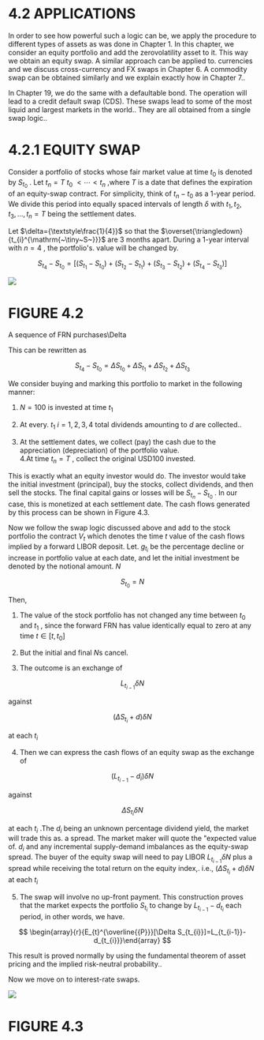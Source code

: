 # 4.2 APPLICATIONS  

In order to see how powerful such a logic can be, we apply the procedure to different types of assets as was done in Chapter 1. In this chapter, we consider an equity portfolio and add the zerovolatility asset to it. This way we obtain an equity swap. A similar approach can be applied to. currencies and we discuss cross-currency and FX swaps in Chapter 6. A commodity swap can be obtained similarly and we explain exactly how in Chapter 7..  

In Chapter 19, we do the same with a defaultable bond. The operation will lead to a credit default swap (CDS). These swaps lead to some of the most liquid and largest markets in the world.. They are all obtained from a single swap logic..  

# 4.2.1 EQUITY SWAP  

Consider a portfolio of stocks whose fair market value at time $t_{0}$ is denoted by $S_{t_{0}}$ . Let $t_{n}=T$ $t_{0}$ $<\cdots<t_{n}$ ,where $T$ is a date that defines the expiration of an equity-swap contract. For simplicity, think of $t_{n}-t_{0}$ as a 1-year period. We divide this period into equally spaced intervals of length $\delta$ with $t_{1},t_{2},t_{3},...,t_{n}=T$ being the settlement dates.  

Let $\delta={\textstyle\frac{1}{4}}$ so that the $\overset{\triangledown}{t_{i}^{\mathrm{~\tiny~S~}}}$ are 3 months apart. During a 1-year interval with $n=4$ , the portfolio's. value will be changed by.  

$$
S_{t_{4}}-S_{t_{0}}=[(S_{t_{1}}-S_{t_{0}})+(S_{t_{2}}-S_{t_{1}})+(S_{t_{3}}-S_{t_{2}})+(S_{t_{4}}-S_{t_{3}})]
$$  

![](images/d9afa902cbdba7ae6bbe2c791dc7114feffe5ff534f010dc045e5e16277f9a56.jpg)  

# FIGURE 4.2  

A sequence of FRN purchases\Delta  

This can be rewritten as  

$$
S_{t_{4}}-S_{t_{0}}=\Delta S_{t_{0}}+\Delta S_{t_{1}}+\Delta S_{t_{2}}+\Delta S_{t_{3}}
$$  

We consider buying and marking this portfolio to market in the following manner:  

1. $N=100$ is invested at time $t_{1}$   
2. At every. $t_{1}$ $i=1,2,3,4$ total dividends amounting to $d$ are collected..  

3. At the settlement dates, we collect (pay) the cash due to the appreciation (depreciation) of the portfolio value.   
4.At time $t_{n}=T$ , collect the original USD100 invested.  

This is exactly what an equity investor would do. The investor would take the initial investment (principal), buy the stocks, collect dividends, and then sell the stocks. The final capital gains or losses will be $S_{t_{n}}-S_{t_{0}}$ . In our case, this is monetized at each settlement date. The cash flows generated by this process can be shown in Figure 4.3.  

Now we follow the swap logic discussed above and add to the stock portfolio the contract $V_{t}$ which denotes the time $t$ value of the cash flows implied by a forward LIBOR deposit. Let. $g_{t_{i}}$ be the percentage decline or increase in portfolio value at each date, and let the initial investment be denoted by the notional amount. $N$  

$$
S_{t_{0}}=N
$$  

Then,  

1. The value of the stock portfolio has not changed any time between $t_{0}$ and $t_{1}$ , since the forward FRN has value identically equal to zero at any time $t\in[t,t_{0}]$  

2. But the initial and final $N\mathrm{s}$ cancel.  

3. The outcome is an exchange of  

$$
L_{t_{i-1}}\delta N
$$  

against  

$$
(\Delta S_{t_{i}}+d)\delta N
$$  

at each $t_{i}$  

4. Then we can express the cash flows of an equity swap as the exchange of  

$$
(L_{t_{i-1}}-d_{i})\delta N
$$  

against  

$$
\Delta S_{t_{i}}\delta N
$$  

at each $t_{i}$ .The $d_{i}$ being an unknown percentage dividend yield, the market will trade this as. a spread. The market maker will quote the "expected value of. $d_{i}$ and any incremental supply-demand imbalances as the equity-swap spread. The buyer of the equity swap will need to pay LIBOR $L_{t_{i-1}}\delta N$ plus a spread while receiving the total return on the equity index,. i.e., $(\Delta S_{t_{i}}+d)\delta N$ at each $t_{i}$  

5. The swap will involve no up-front payment. This construction proves that the market expects the portfolio $S_{t_{i}}$ to change by $L_{t_{i-1}}-d_{t_{i}}$ each period, in other words, we have.  

$$
\begin{array}{r}{E_{t}^{\overline{{P}}}[\Delta S_{t_{i}}]=L_{t_{i-1}}-d_{t_{i}}}\end{array}
$$  

This result is proved normally by using the fundamental theorem of asset pricing and the implied risk-neutral probability..  

Now we move on to interest-rate swaps.  

![](images/1a4410c46430a1be3b5dfdd4eaf4d20b129345204908b665d866a6b95d3b567b.jpg)  

# FIGURE 4.3  
